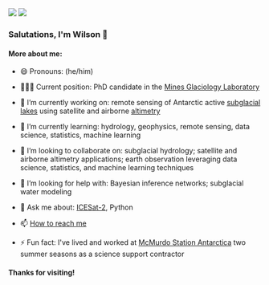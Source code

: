 <picture>
  <source 
    srcset="https://github-readme-stats.vercel.app/api/top-langs/?username=wsauthoff&layout=compact&show_icons=true&title_color=fff&text_color=ddd&bg_color=0D1117&hide_border=true&border_radius=10"
    media="(prefers-color-scheme: dark)"
  />
  <source
    srcset="https://github-readme-stats.vercel.app/api/top-langs/?username=wsauthoff&layout=compact&show_icons=true&title_color=000&text_color=000&bg_color=fff&hide_border=true&border_radius=10"
    media="(prefers-color-scheme: light), (prefers-color-scheme: no-preference)"
  />
  <img src="https://github-readme-stats.vercel.app/api/top-langs/?username=wsauthoff&layout=compact&show_icons=true&title_color=000&text_color=000&bg_color=fff&hide_border=true&border_radius=10" />
</picture>
<picture>
  <source 
    srcset="https://github-readme-stats.vercel.app/api?username=wsauthoff&show_icons=true&count_private=true&hide_title=true&text_color=ddd&bg_color=0D1117&hide_border=true&border_radius=10&icon_color=BECE7A&ring_color=BECE7A"
    media="(prefers-color-scheme: dark)"
  />
  <source
    srcset="https://github-readme-stats.vercel.app/api?username=wsauthoff&show_icons=true&count_private=true&hide_title=true&text_color=000&bg_color=fff&hide_border=true&border_radius=10&icon_color=BECE7A&ring_color=BECE7A"
    media="(prefers-color-scheme: light), (prefers-color-scheme: no-preference)"
  />
  <img src="https://github-readme-stats.vercel.app/api?username=wsauthoff&show_icons=true&count_private=true&hide_title=true&text_color=000&bg_color=fff&hide_border=true&border_radius=10&icon_color=BECE7A&ring_color=BECE7A" />
</picture>


### Salutations, I'm Wilson 👋
#### More about me:

<!--
**wsauthoff/wsauthoff** is a ✨ _special_ ✨ repository because its `README.md` (this file) appears on your GitHub profile.
Here are some ideas to get you started:-->

- 😄 Pronouns: (he/him)

- 👨🏼‍💻 Current position: PhD candidate in the [Mines Glaciology Laboratory](https://glaciology.mines.edu/)

- 🔭 I’m currently working on: remote sensing of Antarctic active [subglacial lakes](https://en.wikipedia.org/wiki/Subglacial_lake) using satellite and airborne [altimetry](https://en.wikipedia.org/wiki/Altimeter)

- 🌱 I’m currently learning: hydrology, geophysics, remote sensing, data science, statistics, machine learning

- 👯 I’m looking to collaborate on: subglacial hydrology; satellite and airborne altimetry applications; earth observation leveraging data science, statistics, and machine learning techniques

- 🤔 I’m looking for help with: Bayesian inference networks; subglacial water modeling

- 💬 Ask me about: [ICESat-2](https://icesat-2.gsfc.nasa.gov/), Python

- 📫 [How to reach me](wsauthoff.github.io/)

- ⚡ Fun fact: I've lived and worked at [McMurdo Station Antarctica](https://en.wikipedia.org/wiki/McMurdo_Station) two summer seasons as a science support contractor

#### Thanks for visiting!
